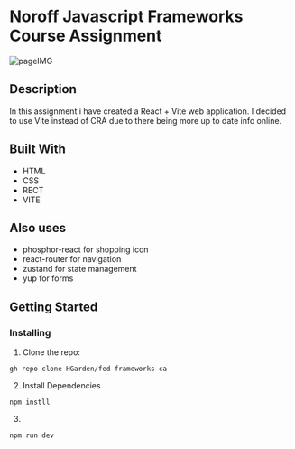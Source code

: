 # Noroff Javascript Frameworks Course Assignment
![pageIMG](https://github.com/user-attachments/assets/26fbebba-4d8f-4cc3-8676-5ee1d77db8df)

## Description
In this assignment i have created a React + Vite web application. I decided to use Vite instead of CRA due to there being more up to date info online.


## Built With
- HTML
- CSS
- RECT
- VITE

## Also uses
- phosphor-react for shopping icon
- react-router for navigation
- zustand for state management
- yup for forms

## Getting Started

### Installing


1. Clone the repo:

```
gh repo clone HGarden/fed-frameworks-ca
```

2. Install Dependencies
```
npm instll
```
3.
```
npm run dev
```


